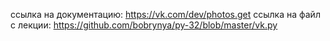 ссылка на документацию: https://vk.com/dev/photos.get
ссылка на файл с лекции: https://github.com/bobrynya/py-32/blob/master/vk.py
